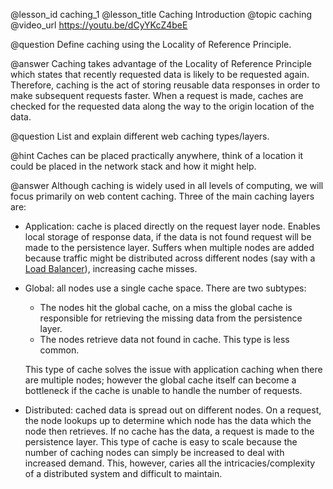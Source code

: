 @lesson_id
caching_1
@lesson_title
Caching Introduction
@topic
caching
@video_url
https://youtu.be/dCyYKcZ4beE

@question
Define caching using the Locality of Reference Principle.

@answer
Caching takes advantage of the Locality of Reference Principle which states that recently requested data is likely to be requested again. Therefore, caching is the act of storing reusable data responses in order to make subsequent requests faster. When a request is made, caches are checked for the requested data along the way to the origin location of the data.

@question
List and explain different web caching types/layers.

@hint
Caches can be placed practically anywhere, think of a location it could be placed in the network stack and how it might help.

@answer
Although caching is widely used in all levels of computing, we will focus primarily on web content caching. Three of the main caching layers are:
- Application: cache is placed directly on the request layer node. Enables local storage of response data, if the data is not found request will be made to the persistence layer. Suffers when multiple nodes are added because traffic might be distributed across different nodes (say with a [Load Balancer](http://systemdesigncourse.com/lessons/load_balancer_2)), increasing cache misses.
- Global: all nodes use a single cache space. There are two subtypes:
    - The nodes hit the global cache, on a miss the global cache is responsible for retrieving the missing data from the persistence layer.
    - The nodes retrieve data not found in cache. This type is less common.

    This type of cache solves the issue with application caching when there are multiple nodes; however the global cache itself can become a bottleneck if the cache is unable to handle the number of requests.
- Distributed: cached data is spread out on different nodes. On a request, the node lookups up to determine which node has the data which the node then retrieves. If no cache has the data, a request is made to the persistence layer. This type of cache is easy to scale because the number of caching nodes can simply be increased to deal with increased demand. This, however, caries all the intricacies/complexity of a distributed system and difficult to maintain.